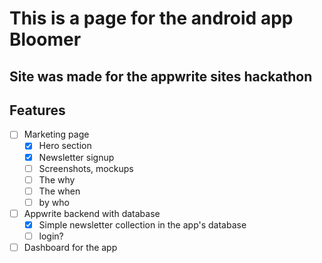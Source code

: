 # This is a page for the android app Bloomer

## Site was made for the appwrite sites hackathon

## Features

- [ ] Marketing page
  - [x] Hero section
  - [x] Newsletter signup
  - [ ] Screenshots, mockups
  - [ ] The why
  - [ ] The when
  - [ ] by who
- [ ] Appwrite backend with database
  - [x] Simple newsletter collection in the app's database
  - [ ] login?
- [ ] Dashboard for the app
